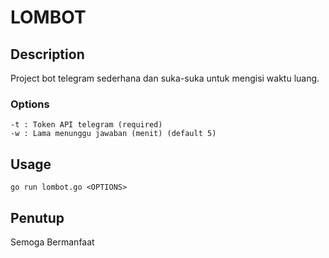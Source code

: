 # LOMBOT
## Description
Project bot telegram sederhana dan suka-suka untuk mengisi waktu luang.

### Options

    -t : Token API telegram (required)
    -w : Lama menunggu jawaban (menit) (default 5)

## Usage
```shell
go run lombot.go <OPTIONS>
```

## Penutup
Semoga Bermanfaat
